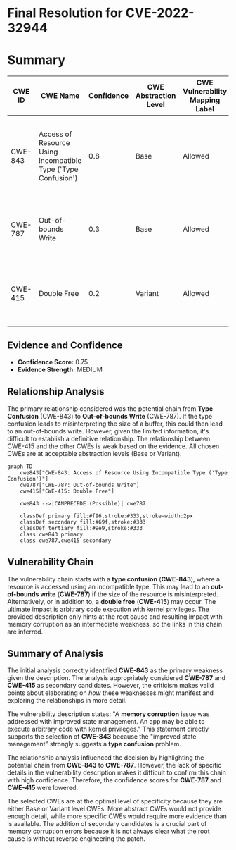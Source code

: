 # Final Resolution for CVE-2022-32944

# Summary
| CWE ID | CWE Name | Confidence | CWE Abstraction Level | CWE Vulnerability Mapping Label | CWE-Vulnerability Mapping Notes |
|---|---|---|---|---|---|
| CWE-843 | Access of Resource Using Incompatible Type ('Type Confusion') | 0.8 | Base | Allowed | Primary CWE. Matches the **memory corruption** and type-related resource access. |
| CWE-787 | Out-of-bounds Write | 0.3 | Base | Allowed | Secondary candidate. May be a contributing factor to the **memory corruption**. |
| CWE-415 | Double Free | 0.2 | Variant | Allowed | Secondary candidate. Another possible cause of **memory corruption**. |

## Evidence and Confidence

*   **Confidence Score:** 0.75
*   **Evidence Strength:** MEDIUM

## Relationship Analysis
The primary relationship considered was the potential chain from **Type Confusion** (CWE-843) to **Out-of-bounds Write** (CWE-787). If the type confusion leads to misinterpreting the size of a buffer, this could then lead to an out-of-bounds write. However, given the limited information, it's difficult to establish a definitive relationship. The relationship between CWE-415 and the other CWEs is weak based on the evidence. All chosen CWEs are at acceptable abstraction levels (Base or Variant).

```mermaid
graph TD
    cwe843["CWE-843: Access of Resource Using Incompatible Type ('Type Confusion')"]
    cwe787["CWE-787: Out-of-bounds Write"]
    cwe415["CWE-415: Double Free"]
    
    cwe843 -->|CANPRECEDE (Possible)| cwe787
    
    classDef primary fill:#f96,stroke:#333,stroke-width:2px
    classDef secondary fill:#69f,stroke:#333
    classDef tertiary fill:#9e9,stroke:#333
    class cwe843 primary
    class cwe787,cwe415 secondary
```

## Vulnerability Chain
The vulnerability chain starts with a **type confusion** (**CWE-843**), where a resource is accessed using an incompatible type. This may lead to an **out-of-bounds write** (**CWE-787**) if the size of the resource is misinterpreted. Alternatively, or in addition to, a **double free** (**CWE-415**) may occur. The ultimate impact is arbitrary code execution with kernel privileges. The provided description only hints at the root cause and resulting impact with memory corruption as an intermediate weakness, so the links in this chain are inferred.

## Summary of Analysis
The initial analysis correctly identified **CWE-843** as the primary weakness given the description. The analysis appropriately considered **CWE-787** and **CWE-415** as secondary candidates. However, the criticism makes valid points about elaborating on *how* these weaknesses might manifest and exploring the relationships in more detail.

The vulnerability description states: "A **memory corruption** issue was addressed with improved state management. An app may be able to execute arbitrary code with kernel privileges." This statement directly supports the selection of **CWE-843** because the "improved state management" strongly suggests a **type confusion** problem.

The relationship analysis influenced the decision by highlighting the potential chain from **CWE-843** to **CWE-787**. However, the lack of specific details in the vulnerability description makes it difficult to confirm this chain with high confidence. Therefore, the confidence scores for **CWE-787** and **CWE-415** were lowered.

The selected CWEs are at the optimal level of specificity because they are either Base or Variant level CWEs. More abstract CWEs would not provide enough detail, while more specific CWEs would require more evidence than is available. The addition of secondary candidates is a crucial part of memory corruption errors because it is not always clear what the root cause is without reverse engineering the patch.